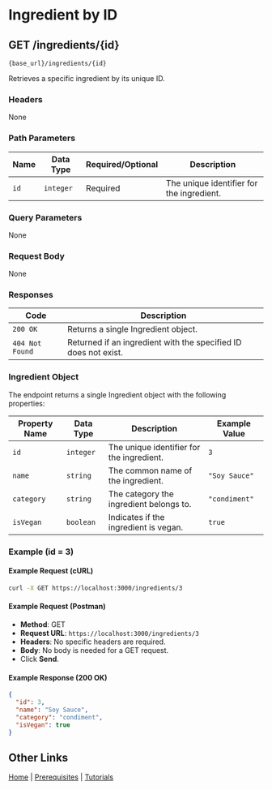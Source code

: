 # Ingredient by ID

## GET /ingredients/{id}

`{base_url}/ingredients/{id}`

Retrieves a specific ingredient by its unique ID.

### Headers

None

### Path Parameters

| Name | Data Type | Required/Optional | Description |
| --- | --- | --- | --- |
| `id` | `integer` | Required | The unique identifier for the ingredient.  |

### Query Parameters

None

### Request Body

None

### Responses

| Code | Description |
| --- | --- |
| `200 OK` | Returns a single Ingredient object.  |
| `404 Not Found` | Returned if an ingredient with the specified ID does not exist.  |

### Ingredient Object

The endpoint returns a single Ingredient object with the following properties:

| Property Name | Data Type | Description | Example Value |
| --- | --- | --- | --- |
| `id` | `integer` | The unique identifier for the ingredient.  | `3` |
| `name` | `string` | The common name of the ingredient.  | `"Soy Sauce"` |
| `category`| `string` | The category the ingredient belongs to.  | `"condiment"` |
| `isVegan` | `boolean` | Indicates if the ingredient is vegan.  | `true` |

### Example (id = 3)

#### Example Request (cURL)

```sh
curl -X GET https://localhost:3000/ingredients/3
```

#### Example Request (Postman)

* **Method**: GET
* **Request URL**: `https://localhost:3000/ingredients/3`
* **Headers**: No specific headers are required.
* **Body**: No body is needed for a GET request.
* Click **Send**.

#### Example Response (200 OK)

```json
{ 
  "id": 3, 
  "name": "Soy Sauce", 
  "category": "condiment", 
  "isVegan": true 
}
```

## Other Links

[Home](../index.md) | [Prerequisites](../mmprefland.md) | [Tutorials](../mmtutorial.md)
